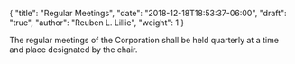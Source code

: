 {
	"title": "Regular Meetings",
	"date": "2018-12-18T18:53:37-06:00",
	"draft": "true",
	"author": "Reuben L. Lillie",
	"weight": 1
}

The regular meetings of the Corporation shall be held quarterly at a time and place designated by the chair.
